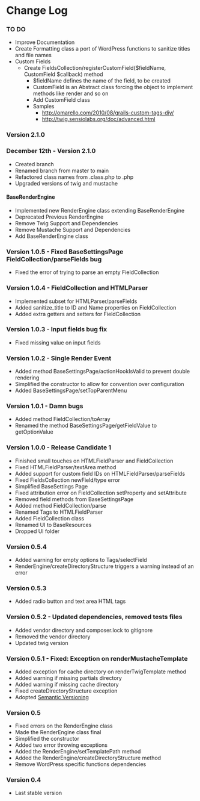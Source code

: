 # Change Log


### TO DO

- Improve Documentation
- Create Formatting class a port of WordPress functions to sanitize titles and file names
- Custom Fields
    - Create FieldsCollection/registerCustomField($fieldName, CustomField $callback) method
        - $fieldName defines the name of the field, to be created
        - CustomField is an Abstract class forcing the object to implement methods like render and so on
        - Add CustomField class
        - Samples
            - http://omarello.com/2010/08/grails-custom-tags-diy/
            - http://twig.sensiolabs.org/doc/advanced.html

### Version 2.1.0

### December 12th - Version 2.1.0 

- Created <develop> branch
- Renamed branch from master to main
- Refactored class names from .class.php to .php
- Upgraded versions of twig and mustache

            
#### BaseRenderEngine

- Implemented new RenderEngine class extending BaseRenderEngine
- Deprecated Previous RenderEngine 
- Remove Twig Support and Dependencies
- Remove Mustache Support and Dependencies
- Add BaseRenderEngine class


### Version 1.0.5 - Fixed BaseSettingsPage FieldCollection/parseFields bug

- Fixed the error of trying to parse an empty FieldCollection


### Version 1.0.4 - FieldCollection and HTMLParser

- Implemented subset for HTMLParser/parseFields
- Added sanitize_title to ID and Name properties on FieldCollection
- Added extra getters and setters for FieldCollection


### Version 1.0.3 - Input fields bug fix

- Fixed missing value on input fields


### Version 1.0.2 - Single Render Event

- Added method BaseSettingsPage/actionHookIsValid to prevent double rendering
- Simplified the constructor to allow for convention over configuration 
- Added BaseSettingsPage/setTopParentMenu

### Version 1.0.1 - Damn bugs

- Added method FieldCollection/toArray
- Renamed the method BaseSettingsPage/getFieldValue to getOptionValue


### Version 1.0.0 - Release Candidate 1

- Finished small touches on HTMLFieldParser and FieldCollection
- Fixed HTMLFieldParser/textArea method
- Added support for custom field IDs on HTMLFieldParser/parseFields
- Fixed FieldsCollection newField/type error
- Simplified BaseSettings Page
- Fixed attribution error on FieldCollection setProperty and setAttribute
- Removed field methods from BaseSettingsPage
- Added method FieldCollection/parse
- Renamed Tags to HTMLFieldParser
- Added FieldCollection class
- Renamed UI to BaseResources 
- Dropped UI folder


### Version 0.5.4 

- Added warning for empty options to Tags/selectField
- RenderEngine/createDirectoryStructure triggers a warning instead of an error 

### Version 0.5.3

- Added radio button and text area HTML tags


### Version 0.5.2 - Updated dependencies, removed tests files

- Added vendor directory and composer.lock to gitignore
- Removed the vendor directory
- Updated twig version


### Version 0.5.1 - Fixed: Exception on renderMustacheTemplate

- Added exception for cache directory on renderTwigTemplate method
- Added warning if missing partials directory
- Added warning if missing cache directory
- Fixed createDirectoryStructure exception
- Adopted [Semantic Versioning](http://semver.org)


### Version 0.5

- Fixed errors on the RenderEngine class
- Made the RenderEngine class final
- Simplified the constructor
- Added two error throwing exceptions
- Added the RenderEngine/setTemplatePath method 
- Added the RenderEngine/createDirectoryStructure method
- Remove WordPress specific functions dependencies

### Version 0.4

- Last stable version